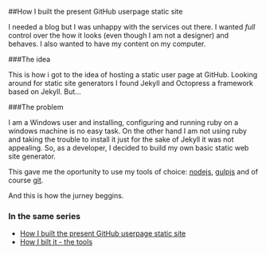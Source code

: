 ##How I built the present GitHub userpage static site

I needed a blog but I was unhappy with the services out there. I wanted *full* control over the 
how it looks (even though I am not a designer) and behaves. I also wanted to have my content on my computer.

###The idea

This is how i got to the idea of hosting a static user page at GitHub. Looking around for static 
site generators I found Jekyll and Octopress a framework based on Jekyll. But...

###The problem

I am a Windows user and installing, configuring and running ruby on a windows machine is no easy task. 
On the other hand I am not using ruby and taking the trouble to install it just for the sake of Jekyll 
it was not appealing. So, as a developer, I decided to build my own basic static web site generator.

This gave me the oportunity to use my tools of choice: [nodejs](http://nodejs.org/), 
[gulpjs](http://gulpjs.com/) and of course [git](http://git-scm.com/).

And this is how the jurney beggins. 

### In the same series
* [How I built the present GitHub userpage static site](20140521001.html)
* [How I bilt it - the tools](20140526001.html)
